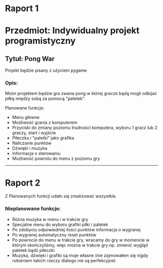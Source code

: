 # Raport 1

# Przedmiot: Indywidualny projekt programistyczny
## Tytuł: Pong War

Projekt będzie pisany z użyciem pygame

### Opis:

Moim projektem będzie gra zwana pong w której gracze będą mogli odbijać piłkę między sobą za pomocą "paletek".

Planowane funkcje:

- Menu główne
- Możliwość grania z komputerem
- Przyciski do zmiany poziomu trudności komputera, wyboru 1 gracz lub 2 graczy, start i wyjście
- Piłeczka i "paletki" jako grafika
- Naliczanie punktów
- Dźwięki i muzyka
- Informacja o sterowaniu
- Możliwość powrotu do menu z poziomu gry
________________________________________________________________________________________________________________________________________
# Raport 2
Z Planowanych funkcji udało się zrealizować wszystkie.

### Nieplanowane funkcje:
- Różna muzyka w menu i w trakcie gry
- Specjalne menu do wyboru grafiki piłki i paletek
- Po zdobyciu odpowiedniej ilości punktów informacja o wygranej
- Po wygranej automatyczny reset punktów
- Po powrocie do menu w trakcie gry, wracamy do gry w momencie w którym skończyliśmy, więc można w trakcie gry np. zmienić wygląd paletek bądź piłeczki
- Muzyka, dźwięki i grafiki są moje własne (nie zajmowałem się nigdy robieniem takich rzeczy dlatego nie są perfekcyjne)
